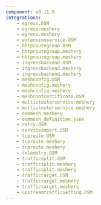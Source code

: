 ```yaml
---
component: v0.11.0
integrations:
    - egress.OSM
    - egress.meshery
    - egress.meshery
    - extensionservice.OSM
    - httproutegroup.OSM
    - httproutegroup.meshery
    - httproutegroup.meshery
    - ingressbackend.OSM
    - ingressbackend.meshery
    - ingressbackend.meshery
    - meshconfig.OSM
    - meshconfig.meshery
    - meshconfig.meshery
    - meshrootcertificate.OSM
    - multiclusterservice.meshery
    - multiclusterservice.meshery
    - osmmesh.meshery
    - osmmesh_definition.json
    - retry.OSM
    - serviceimport.OSM
    - tcproute.OSM
    - tcproute.meshery
    - tcproute.meshery
    - telemetry.OSM
    - trafficsplit.OSM
    - trafficsplit.meshery
    - trafficsplit.meshery
    - traffictarget.OSM
    - traffictarget.meshery
    - traffictarget.meshery
    - upstreamtrafficsetting.OSM
---
```

